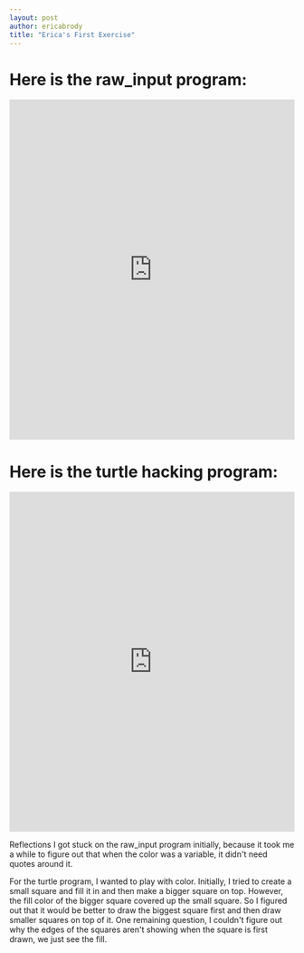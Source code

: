 ```yaml
---
layout: post
author: ericabrody
title: "Erica's First Exercise"
---
```


# Here is the raw_input program:
<iframe src="https://trinket.io/embed/python/b62728b39e" width="100%" height="600" frameborder="0" marginwidth="0" marginheight="0" allowfullscreen></iframe>

# Here is the turtle hacking program:
<iframe src="https://trinket.io/embed/python/9f350436bc" width="100%" height="600" frameborder="0" marginwidth="0" marginheight="0" allowfullscreen></iframe>

Reflections
I got stuck on the raw_input program initially, because it took me a while to figure out that when the color was a variable, it 
didn't need quotes around it.

For the turtle program, I wanted to play with color. Initially, I tried to create a small square and fill it in and then make a bigger 
square on top. However, the fill color of the bigger square covered up the small square. So I figured out that it would be better to draw 
the biggest square first and then draw smaller squares on top of it. One remaining question, I couldn't figure out why the edges
of the squares aren't showing when the square is first drawn, we just see the fill. 
